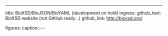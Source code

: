---
title: BioXSD/BioJSON/BioYAML (development on hold)
ingress:
github_text: BioXSD website (not GitHub really...)
github_link: http://bioxsd.org/

figures:
  caption:---
